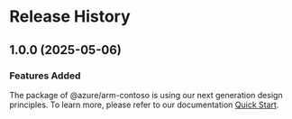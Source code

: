 # Release History
    
## 1.0.0 (2025-05-06)

### Features Added

The package of @azure/arm-contoso is using our next generation design principles. To learn more, please refer to our documentation [Quick Start](https://aka.ms/azsdk/js/mgmt/quickstart).
